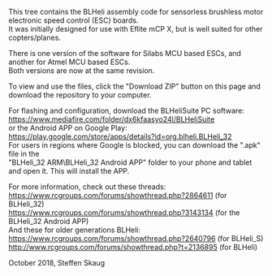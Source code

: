 This tree contains the BLHeli assembly code for sensorless brushless motor electronic speed control (ESC) boards.  
It was initially designed for use with Eflite mCP X, but is well suited for other copters/planes.  
  
There is one version of the software for Silabs MCU based ESCs, and another for Atmel MCU based ESCs.  
Both versions are now at the same revision.  
  
To view and use the files, click the "Download ZIP" button on this page and download the repository to your computer.  
  
For flashing and configuration, download the BLHeliSuite PC software:  
https://www.mediafire.com/folder/dx6kfaasyo24l/BLHeliSuite  
or the Android APP on Google Play:  
https://play.google.com/store/apps/details?id=org.blheli.BLHeli_32  
For users in regions where Google is blocked, you can download the ".apk" file in the  
"BLHeli_32 ARM\BLHeli_32 Android APP" folder to your phone and tablet and open it. This will install the APP.  
  
For more information, check out these threads:  
https://www.rcgroups.com/forums/showthread.php?2864611 (for BLHeli_32)  
https://www.rcgroups.com/forums/showthread.php?3143134 (for the BLHeli_32 Android APP)  
And these for older generations BLHeli:  
https://www.rcgroups.com/forums/showthread.php?2640796 (for BLHeli_S)  
http://www.rcgroups.com/forums/showthread.php?t=2136895 (for BLHeli)  
  
October 2018,
Steffen Skaug

